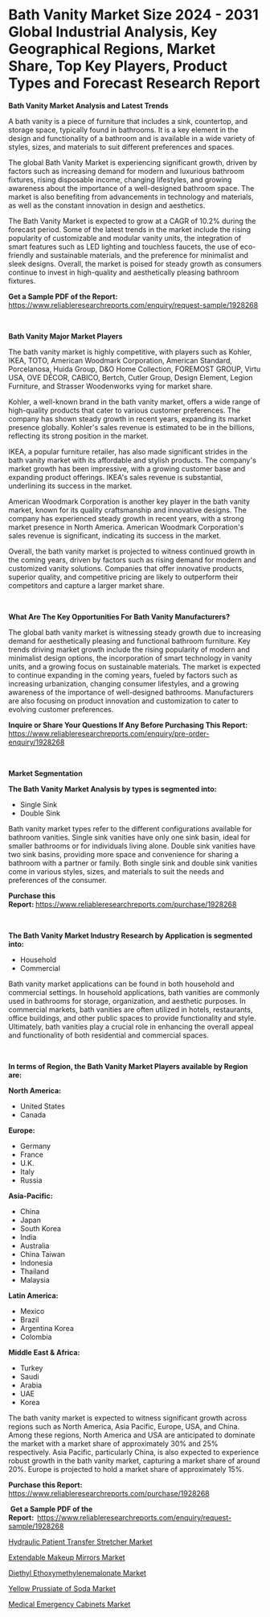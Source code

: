 <p><h1>Bath Vanity Market Size 2024 - 2031 Global Industrial Analysis, Key Geographical Regions, Market Share, Top Key Players, Product Types and Forecast Research Report</h1></p><p><strong>Bath Vanity Market Analysis and Latest Trends</strong></p>
<p><p>A bath vanity is a piece of furniture that includes a sink, countertop, and storage space, typically found in bathrooms. It is a key element in the design and functionality of a bathroom and is available in a wide variety of styles, sizes, and materials to suit different preferences and spaces.</p><p>The global Bath Vanity Market is experiencing significant growth, driven by factors such as increasing demand for modern and luxurious bathroom fixtures, rising disposable income, changing lifestyles, and growing awareness about the importance of a well-designed bathroom space. The market is also benefiting from advancements in technology and materials, as well as the constant innovation in design and aesthetics.</p><p>The Bath Vanity Market is expected to grow at a CAGR of 10.2% during the forecast period. Some of the latest trends in the market include the rising popularity of customizable and modular vanity units, the integration of smart features such as LED lighting and touchless faucets, the use of eco-friendly and sustainable materials, and the preference for minimalist and sleek designs. Overall, the market is poised for steady growth as consumers continue to invest in high-quality and aesthetically pleasing bathroom fixtures.</p></p>
<p><strong>Get a Sample PDF of the Report:&nbsp;</strong> <a href="https://www.reliableresearchreports.com/enquiry/request-sample/1928268">https://www.reliableresearchreports.com/enquiry/request-sample/1928268</a></p>
<p>&nbsp;</p>
<p><strong>Bath Vanity Major Market Players</strong></p>
<p><p>The bath vanity market is highly competitive, with players such as Kohler, IKEA, TOTO, American Woodmark Corporation, American Standard, Porcelanosa, Huida Group, D&O Home Collection, FOREMOST GROUP, Virtu USA, OVE DÉCOR, CABICO, Bertch, Cutler Group, Design Element, Legion Furniture, and Strasser Woodenworks vying for market share.</p><p>Kohler, a well-known brand in the bath vanity market, offers a wide range of high-quality products that cater to various customer preferences. The company has shown steady growth in recent years, expanding its market presence globally. Kohler's sales revenue is estimated to be in the billions, reflecting its strong position in the market.</p><p>IKEA, a popular furniture retailer, has also made significant strides in the bath vanity market with its affordable and stylish products. The company's market growth has been impressive, with a growing customer base and expanding product offerings. IKEA's sales revenue is substantial, underlining its success in the market.</p><p>American Woodmark Corporation is another key player in the bath vanity market, known for its quality craftsmanship and innovative designs. The company has experienced steady growth in recent years, with a strong market presence in North America. American Woodmark Corporation's sales revenue is significant, indicating its success in the market.</p><p>Overall, the bath vanity market is projected to witness continued growth in the coming years, driven by factors such as rising demand for modern and customized vanity solutions. Companies that offer innovative products, superior quality, and competitive pricing are likely to outperform their competitors and capture a larger market share.</p></p>
<p>&nbsp;</p>
<p><strong>What Are The Key Opportunities For Bath Vanity Manufacturers?</strong></p>
<p><p>The global bath vanity market is witnessing steady growth due to increasing demand for aesthetically pleasing and functional bathroom furniture. Key trends driving market growth include the rising popularity of modern and minimalist design options, the incorporation of smart technology in vanity units, and a growing focus on sustainable materials. The market is expected to continue expanding in the coming years, fueled by factors such as increasing urbanization, changing consumer lifestyles, and a growing awareness of the importance of well-designed bathrooms. Manufacturers are also focusing on product innovation and customization to cater to evolving customer preferences.</p></p>
<p><strong>Inquire or Share Your Questions If Any Before Purchasing This Report:</strong> <a href="https://www.reliableresearchreports.com/enquiry/pre-order-enquiry/1928268">https://www.reliableresearchreports.com/enquiry/pre-order-enquiry/1928268</a></p>
<p>&nbsp;</p>
<p><strong>Market Segmentation</strong></p>
<p><strong>The Bath Vanity Market Analysis by types is segmented into:</strong></p>
<p><ul><li>Single Sink</li><li>Double Sink</li></ul></p>
<p><p>Bath vanity market types refer to the different configurations available for bathroom vanities. Single sink vanities have only one sink basin, ideal for smaller bathrooms or for individuals living alone. Double sink vanities have two sink basins, providing more space and convenience for sharing a bathroom with a partner or family. Both single sink and double sink vanities come in various styles, sizes, and materials to suit the needs and preferences of the consumer.</p></p>
<p><strong>Purchase this Report:&nbsp;</strong><a href="https://www.reliableresearchreports.com/purchase/1928268">https://www.reliableresearchreports.com/purchase/1928268</a></p>
<p>&nbsp;</p>
<p><strong>The Bath Vanity Market Industry Research by Application is segmented into:</strong></p>
<p><ul><li>Household</li><li>Commercial</li></ul></p>
<p><p>Bath vanity market applications can be found in both household and commercial settings. In household applications, bath vanities are commonly used in bathrooms for storage, organization, and aesthetic purposes. In commercial markets, bath vanities are often utilized in hotels, restaurants, office buildings, and other public spaces to provide functionality and style. Ultimately, bath vanities play a crucial role in enhancing the overall appeal and functionality of both residential and commercial spaces.</p></p>
<p>&nbsp;</p>
<p><strong>In terms of Region, the Bath Vanity Market Players available by Region are:</strong></p>
<p>
    <p> <strong> North America: </strong>
        <ul>
            <li>United States</li>
            <li>Canada</li>
        </ul>
        </p> 
    <p> <strong> Europe: </strong>
        <ul>
            <li>Germany</li>
            <li>France</li>
            <li>U.K.</li>
            <li>Italy</li>
            <li>Russia</li>
        </ul>
        </p> 
    <p> <strong> Asia-Pacific: </strong>
        <ul>
            <li>China</li>
            <li>Japan</li>
            <li>South Korea</li>
            <li>India</li>
            <li>Australia</li>
            <li>China Taiwan</li>
            <li>Indonesia</li>
            <li>Thailand</li>
            <li>Malaysia</li>
        </ul>
        </p> 
    <p> <strong> Latin America: </strong>
        <ul>
            <li>Mexico</li>
            <li>Brazil</li>
            <li>Argentina Korea</li>
            <li>Colombia</li>
        </ul>
        </p> 
    <p> <strong> Middle East & Africa: </strong>
        <ul>
            <li>Turkey</li>
            <li>Saudi</li>
            <li>Arabia</li>
            <li>UAE</li>
            <li>Korea</li>
        </ul>
    </p>
    </p>
<p><p>The bath vanity market is expected to witness significant growth across regions such as North America, Asia Pacific, Europe, USA, and China. Among these regions, North America and USA are anticipated to dominate the market with a market share of approximately 30% and 25% respectively. Asia Pacific, particularly China, is also expected to experience robust growth in the bath vanity market, capturing a market share of around 20%. Europe is projected to hold a market share of approximately 15%.</p></p>
<p><strong>Purchase this Report: </strong><a href="https://www.reliableresearchreports.com/purchase/1928268">https://www.reliableresearchreports.com/purchase/1928268</a></p>
<p>&nbsp;<strong>Get a Sample PDF of the Report:&nbsp;&nbsp;</strong><a href="https://www.reliableresearchreports.com/enquiry/request-sample/1928268">https://www.reliableresearchreports.com/enquiry/request-sample/1928268</a></p>
<p><strong></strong></p>
<p><p><a href="https://flame-sidecar-702.notion.site/Hydraulic-Patient-Transfer-Stretcher-Market-Research-Report-Provides-Critical-Insights-that-can-help-353ed0f50a974fdd8992a5f1a14331a0">Hydraulic Patient Transfer Stretcher Market</a></p><p><a href="https://github.com/ruddyyedelwadw/Market-Research-Report-List-1/blob/main/extendable-makeup-mirrors-market.md">Extendable Makeup Mirrors Market</a></p><p><a href="https://view.publitas.com/reportprime-1/decoding-the-diethyl-ethoxymethylenemalonate-market-a-deep-dive-into-the-latest-market-trends-market-segmentation-and-competitive-analysis/">Diethyl Ethoxymethylenemalonate Market</a></p><p><a href="https://view.publitas.com/reportprime-1/yellow-prussiate-of-soda-market-centers-on-aspects-such-as-market-growth-market-share-market-opportunity-and-projected-forecasts-spanning-from-2024-to-2031/">Yellow Prussiate of Soda Market</a></p><p><a href="https://pretty-mail-caf.notion.site/Medical-Emergency-Cabinets-Market-Size-and-Growth-Market-Segmentation-Regional-and-Country-Breakdo-de8ffa9d99f64b3cbd07a0ef4a463ab0">Medical Emergency Cabinets Market</a></p></p>